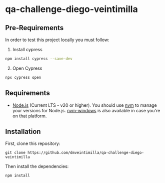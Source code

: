 # qa-challenge-diego-veintimilla

## Pre-Requirements

In order to test this project locally you must follow:

1. Install cypress
```bash
npm install cypress --save-dev
```
2. Open Cypress
```bash
npx cypress open
```

## Requirements

* [Node.js](https://nodejs.org/en) (Current LTS - v20 or higher). You should use [nvm](https://github.com/nvm-sh/nvm) to manage your versions for Node.js. [nvm-windows](https://github.com/coreybutler/nvm-windows) is also available in case you're on that platform.

## Installation

First, clone this repository:

```text
git clone https://github.com/dmveintimilla/qa-challenge-diego-veintimilla
```

Then install the dependencies:

```text
npm install
```
